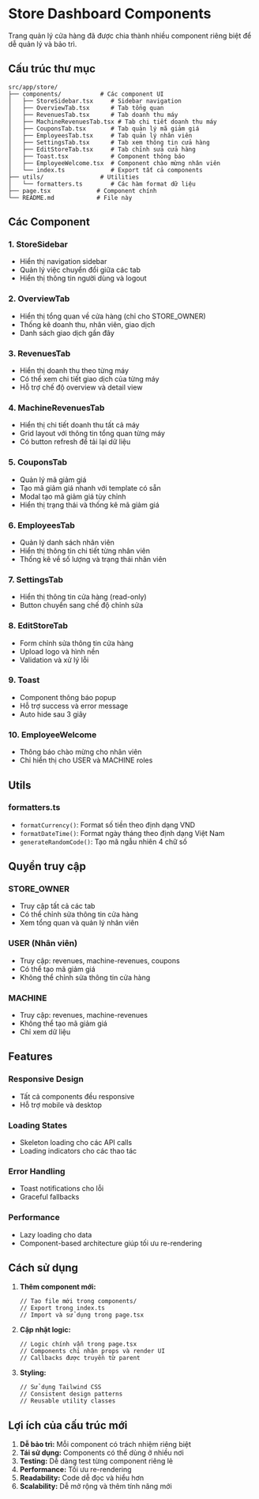 # Store Dashboard Components

Trang quản lý cửa hàng đã được chia thành nhiều component riêng biệt để dễ quản lý và bảo trì.

## Cấu trúc thư mục

```
src/app/store/
├── components/           # Các component UI
│   ├── StoreSidebar.tsx     # Sidebar navigation
│   ├── OverviewTab.tsx      # Tab tổng quan
│   ├── RevenuesTab.tsx      # Tab doanh thu máy
│   ├── MachineRevenuesTab.tsx # Tab chi tiết doanh thu máy
│   ├── CouponsTab.tsx       # Tab quản lý mã giảm giá
│   ├── EmployeesTab.tsx     # Tab quản lý nhân viên
│   ├── SettingsTab.tsx      # Tab xem thông tin cửa hàng
│   ├── EditStoreTab.tsx     # Tab chỉnh sửa cửa hàng
│   ├── Toast.tsx            # Component thông báo
│   ├── EmployeeWelcome.tsx  # Component chào mừng nhân viên
│   └── index.ts             # Export tất cả components
├── utils/                # Utilities
│   └── formatters.ts        # Các hàm format dữ liệu
├── page.tsx             # Component chính
└── README.md            # File này
```

## Các Component

### 1. StoreSidebar
- Hiển thị navigation sidebar
- Quản lý việc chuyển đổi giữa các tab
- Hiển thị thông tin người dùng và logout

### 2. OverviewTab
- Hiển thị tổng quan về cửa hàng (chỉ cho STORE_OWNER)
- Thống kê doanh thu, nhân viên, giao dịch
- Danh sách giao dịch gần đây

### 3. RevenuesTab
- Hiển thị doanh thu theo từng máy
- Có thể xem chi tiết giao dịch của từng máy
- Hỗ trợ chế độ overview và detail view

### 4. MachineRevenuesTab
- Hiển thị chi tiết doanh thu tất cả máy
- Grid layout với thông tin tổng quan từng máy
- Có button refresh để tải lại dữ liệu

### 5. CouponsTab
- Quản lý mã giảm giá
- Tạo mã giảm giá nhanh với template có sẵn
- Modal tạo mã giảm giá tùy chỉnh
- Hiển thị trạng thái và thống kê mã giảm giá

### 6. EmployeesTab
- Quản lý danh sách nhân viên
- Hiển thị thông tin chi tiết từng nhân viên
- Thống kê về số lượng và trạng thái nhân viên

### 7. SettingsTab
- Hiển thị thông tin cửa hàng (read-only)
- Button chuyển sang chế độ chỉnh sửa

### 8. EditStoreTab
- Form chỉnh sửa thông tin cửa hàng
- Upload logo và hình nền
- Validation và xử lý lỗi

### 9. Toast
- Component thông báo popup
- Hỗ trợ success và error message
- Auto hide sau 3 giây

### 10. EmployeeWelcome
- Thông báo chào mừng cho nhân viên
- Chỉ hiển thị cho USER và MACHINE roles

## Utils

### formatters.ts
- `formatCurrency()`: Format số tiền theo định dạng VND
- `formatDateTime()`: Format ngày tháng theo định dạng Việt Nam
- `generateRandomCode()`: Tạo mã ngẫu nhiên 4 chữ số

## Quyền truy cập

### STORE_OWNER
- Truy cập tất cả các tab
- Có thể chỉnh sửa thông tin cửa hàng
- Xem tổng quan và quản lý nhân viên

### USER (Nhân viên)
- Truy cập: revenues, machine-revenues, coupons
- Có thể tạo mã giảm giá
- Không thể chỉnh sửa thông tin cửa hàng

### MACHINE
- Truy cập: revenues, machine-revenues
- Không thể tạo mã giảm giá
- Chỉ xem dữ liệu

## Features

### Responsive Design
- Tất cả components đều responsive
- Hỗ trợ mobile và desktop

### Loading States
- Skeleton loading cho các API calls
- Loading indicators cho các thao tác

### Error Handling
- Toast notifications cho lỗi
- Graceful fallbacks

### Performance
- Lazy loading cho data
- Component-based architecture giúp tối ưu re-rendering

## Cách sử dụng

1. **Thêm component mới:**
   ```tsx
   // Tạo file mới trong components/
   // Export trong index.ts
   // Import và sử dụng trong page.tsx
   ```

2. **Cập nhật logic:**
   ```tsx
   // Logic chính vẫn trong page.tsx
   // Components chỉ nhận props và render UI
   // Callbacks được truyền từ parent
   ```

3. **Styling:**
   ```tsx
   // Sử dụng Tailwind CSS
   // Consistent design patterns
   // Reusable utility classes
   ```

## Lợi ích của cấu trúc mới

1. **Dễ bảo trì:** Mỗi component có trách nhiệm riêng biệt
2. **Tái sử dụng:** Components có thể dùng ở nhiều nơi
3. **Testing:** Dễ dàng test từng component riêng lẻ
4. **Performance:** Tối ưu re-rendering
5. **Readability:** Code dễ đọc và hiểu hơn
6. **Scalability:** Dễ mở rộng và thêm tính năng mới

